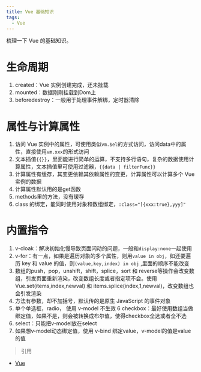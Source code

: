 ```yaml
---
title: Vue 基础知识
tags:
  - Vue
---
```


梳理一下 Vue 的基础知识。

<!-- more -->

# 生命周期

1. created：Vue 实例创建完成，还未挂载
2. mounted：数据刚刚挂载到Dom上
3. beforedestroy：一般用于处理事件解绑，定时器清除

# 属性与计算属性

1. 访问 Vue 实例中的属性，可使用类似`vm.$el`的方式访问，访问data中的属性，直接使用`vm.xxx`的形式访问
2. 文本插值`{{}}`，里面能进行简单的运算，不支持多行语句，复杂的数据使用计算属性，文本插值里可使用过滤器，`{{data | filterFunc}}`
3. 计算属性有缓存，其变更依赖其依赖属性的变更，计算属性可以计算多个 Vue 实例的数据
4. 计算属性默认用的是get函数
5. methods里的方法，没有缓存
6. class 的绑定，能同时使用对象和数组绑定，`:class="[{xxx:true},yyy]"`

# 内置指令

1. v-cloak：解决初始化慢导致页面闪动的问题，一般和`display:none`一起使用
2. v-for：有一点，如果是遍历对象的多个属性，则用`value in obj`，如还要遍历 key 和 value 的值，则`(value,key,index) in obj` ,里面的顺序不能改变
3. 数组的push，pop，unshift，shift，splice，sort 和 reverse等操作会改变数组，引发页面重新渲染，改变数组长度或者指定项不会。使用Vue.set(items,index,newval) 和 items.splice(index,1,newval)，改变数组也会引发渲染
4. 方法有参数，却不加括号，默认传的是原生 JavaScript 的事件对象
5. 单个单选框，radio， 使用 v-model 不生效
6 checkbox：最好使用数组当做绑定值，如果不是，则会被转换成布尔值，使得checkbox全选或者全不选
7. select：只能把v-model放在select
8. 如果想v-model动态绑定值，使用 v-bind 绑定value，v-model的值是value的值

> 引用
- [Vue](https://cn.vuejs.org/v2/guide/)